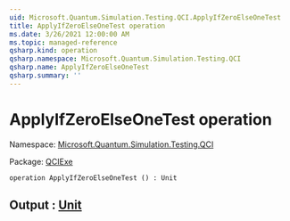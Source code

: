 ```yaml
---
uid: Microsoft.Quantum.Simulation.Testing.QCI.ApplyIfZeroElseOneTest
title: ApplyIfZeroElseOneTest operation
ms.date: 3/26/2021 12:00:00 AM
ms.topic: managed-reference
qsharp.kind: operation
qsharp.namespace: Microsoft.Quantum.Simulation.Testing.QCI
qsharp.name: ApplyIfZeroElseOneTest
qsharp.summary: ''
---
```


# ApplyIfZeroElseOneTest operation

Namespace: [Microsoft.Quantum.Simulation.Testing.QCI](xref:Microsoft.Quantum.Simulation.Testing.QCI)

Package: [QCIExe](https://nuget.org/packages/QCIExe)




```qsharp
operation ApplyIfZeroElseOneTest () : Unit
```


## Output : [Unit](xref:microsoft.quantum.lang-ref.unit)


